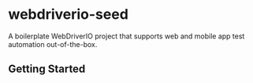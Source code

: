 # webdriverio-seed
A boilerplate WebDriverIO project that supports web and mobile app test automation out-of-the-box.  

## Getting Started
